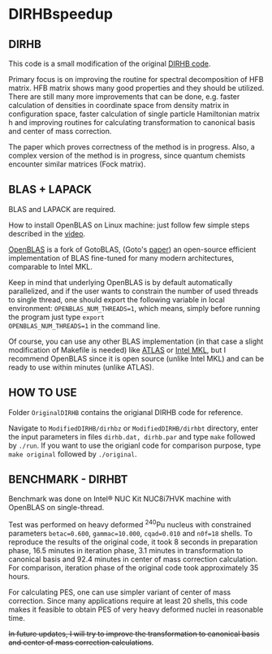 # DIRHBspeedup

## DIRHB
This code is a small modification of the original [DIRHB code](https://www.sciencedirect.com/science/article/pii/S0010465514000836).

Primary focus is on improving the routine for spectral decomposition of
HFB matrix. HFB matrix shows many good properties and they should be utilized.
There are still many more improvements that can be done, e.g. faster calculation
of densities in coordinate space from density matrix in configuration space,
faster calculation of single particle Hamiltonian matrix h and improving 
routines for calculating transformation to canonical basis and center of
mass correction.

The paper which proves correctness of the method is in progress.
Also, a complex version of the method is in progress, since quantum chemists
encounter similar matrices (Fock matrix).



## BLAS + LAPACK
BLAS and LAPACK are required.

How to install OpenBLAS on Linux machine: just follow few simple steps described in the [video](https://www.youtube.com/watch?v=85hm_kbwOJs).

[OpenBLAS](https://github.com/xianyi/OpenBLAS) is a fork of GotoBLAS, (Goto's [paper](https://dl.acm.org/doi/10.1145/1356052.1356053)) an open-source efficient implementation of BLAS fine-tuned for many
modern architectures, comparable to Intel MKL. 

Keep in mind that underlying OpenBLAS is by default automatically parallelized, and if the user wants to constrain the number of used threads to single thread, one should export the following variable in local environment: <code>OPENBLAS_NUM_THREADS=1</code>, which means, simply before running the program just type <code>export OPENBLAS_NUM_THREADS=1</code> in the command line.

Of course, you can use any other BLAS implementation (in that case a slight modification of Makefile is needed) like [ATLAS](http://math-atlas.sourceforge.net/) or [Intel MKL](https://software.intel.com/content/www/us/en/develop/tools/math-kernel-library.html), but I recommend OpenBLAS since it is open source (unlike Intel MKL) and can be ready to use within
minutes (unlike ATLAS).


## HOW TO USE
Folder <code>OriginalDIRHB</code> contains the origianal DIRHB code for reference.

Navigate to <code>ModifiedDIRHB/dirhbz</code> or <code>ModifiedDIRHB/dirhbt</code> directory, enter the input parameters in files <code>dirhb.dat, dirhb.par</code> and type <code>make</code> followed by <code>./run</code>. If you want to use the origianl code for comparison purpose, type <code>make original</code> followed by <code>./original</code>.


## BENCHMARK - DIRHBT
Benchmark was done on Intel® NUC Kit NUC8i7HVK machine with OpenBLAS on single-thread.

Test was performed on heavy deformed <sup>240</sup>Pu nucleus with constrained parameters <code>betac=0.600</code>, <code>gammac=10.000</code>, <code>cqad=0.010</code> and <code>n0f=18</code> shells. To reproduce the results of the
original code, it took 8 seconds in preparation phase, 16.5 minutes in iteration phase, 3.1 minutes in transformation to canonical basis and 92.4 minutes in center of mass correction calculation. For comparison, iteration phase of the original code took approximately 35 hours.

For calculating PES, one can use simpler variant of center of mass correction. Since many applications require at least 20 shells, this code makes it feasible to obtain PES of very heavy deformed nuclei in reasonable time.

<strike>In future updates, I will try to improve the transformation to canonical basis and center of mass correction calculations</strike>.
